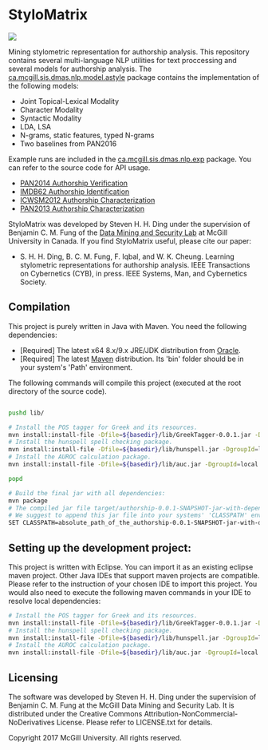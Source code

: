 StyloMatrix
===========

![](https://user-images.githubusercontent.com/8474647/31106051-8479ff6a-a7b6-11e7-9c29-9e4f6428521b.jpg)

Mining stylometric representation for authorship analysis. 
This repository contains several multi-language NLP utilities for text proccessing and several models for authorship analysis. The [ca.mcgill.sis.dmas.nlp.model.astyle](https://github.com/McGill-DMaS/StyloMatrix/tree/master/src/main/java/ca/mcgill/sis/dmas/nlp/model/astyle) package contains the implementation of the following models:

* Joint Topical-Lexical Modality
* Character Modality
* Syntactic Modality
* LDA, LSA
* N-grams, static features, typed N-grams
* Two baselines from PAN2016

Example runs are included in the [ca.mcgill.sis.dmas.nlp.exp](https://github.com/McGill-DMaS/StyloMatrix/tree/master/src/main/java/ca/mcgill/sis/dmas/nlp/exp) package. You can refer to the source code for API usage.

* [PAN2014 Authorship Verification](https://github.com/McGill-DMaS/StyloMatrix/tree/master/src/main/java/ca/mcgill/sis/dmas/nlp/exp/pan2014av)
* [IMDB62 Authorship Identification](https://github.com/McGill-DMaS/StyloMatrix/tree/master/src/main/java/ca/mcgill/sis/dmas/nlp/exp/imdb)
* [ICWSM2012 Authorship Characterization](https://github.com/McGill-DMaS/StyloMatrix/tree/master/src/main/java/ca/mcgill/sis/dmas/nlp/exp/icwsm2012)
* [PAN2013 Authorship Characterization](https://github.com/McGill-DMaS/StyloMatrix/tree/master/src/main/java/ca/mcgill/sis/dmas/nlp/exp/pan2013ap)

StyloMatrix was developed by Steven H. H. Ding under the supervision of Benjamin C. M. Fung of the [Data Mining and Security Lab](http://dmas.lab.mcgill.ca/) at McGill University in Canada. If you find StyloMatrix useful, please cite our paper:

* S. H. H. Ding, B. C. M. Fung, F. Iqbal, and W. K. Cheung. Learning stylometric representations for authorship analysis. IEEE Transactions on Cybernetics (CYB), in press. IEEE Systems, Man, and Cybernetics Society.

## Compilation
This project is purely written in Java with Maven. You need the following dependencies:
* [Required] The latest x64 8.x/9.x JRE/JDK distribution from [Oracle](http://www.oracle.com/technetwork/java/javase/downloads/index.html).
* [Required] The latest [Maven](https://maven.apache.org/) distribution. Its 'bin' folder should be in your system's 'Path' environment. 

The following commands will compile this project (executed at the root directory of the source code).
```bash

pushd lib/

# Install the POS tagger for Greek and its resources.
mvn install:install-file -Dfile=${basedir}/lib/GreekTagger-0.0.1.jar -DgroupId=local -DartifactId=greek-tagger -Dversion=0.0.1 -Dpackaging=jar
# Install the hunspell spell checking package.
mvn install:install-file -Dfile=${basedir}/lib/hunspell.jar -DgroupId=local -DartifactId=hunspell -Dversion=0.0.1 -Dpackaging=jar
# Install the AUROC calculation package.
mvn install:install-file -Dfile=${basedir}/lib/auc.jar -DgroupId=local -DartifactId=auc -Dversion=0.0.1 -Dpackaging=jar

popd 

# Build the final jar with all dependencies:
mvn package
# The compiled jar file target/authorship-0.0.1-SNAPSHOT-jar-with-dependencies.jar contains all the dependencies. 
# We suggest to append this jar file into your systems' 'CLASSPATH' environment variable for this session:
SET CLASSPATH=absolute_path_of_the_authorship-0.0.1-SNAPSHOT-jar-with-dependencies.jar
```

## Setting up the development project:
This project is written with Eclipse. You can import it as an existing eclipse maven project. Other Java IDEs that support maven projects are compatible. Please refer to the instruction of your chosen IDE to import this project. You would also need to execute the following maven commands in your IDE to resolve local dependencies:

```bash
# Install the POS tagger for Greek and its resources.
mvn install:install-file -Dfile=${basedir}/lib/GreekTagger-0.0.1.jar -DgroupId=local -DartifactId=greek-tagger -Dversion=0.0.1 -Dpackaging=jar
# Install the hunspell spell checking package.
mvn install:install-file -Dfile=${basedir}/lib/hunspell.jar -DgroupId=local -DartifactId=hunspell -Dversion=0.0.1 -Dpackaging=jar
# Install the AUROC calculation package.
mvn install:install-file -Dfile=${basedir}/lib/auc.jar -DgroupId=local -DartifactId=auc -Dversion=0.0.1 -Dpackaging=jar
```


## Licensing

The software was developed by Steven H. H. Ding under the supervision of Benjamin C. M. Fung at the McGill Data Mining and Security Lab. It is distributed under the Creative Commons Attribution-NonCommercial-NoDerivatives License. Please refer to LICENSE.txt for details.

Copyright 2017 McGill University. 
All rights reserved.
